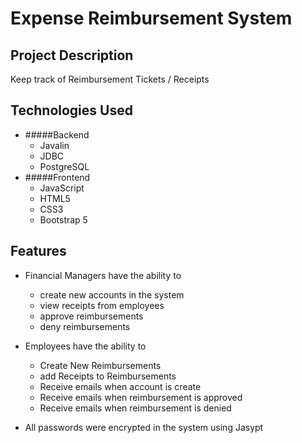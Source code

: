 # Expense Reimbursement System

## Project Description
Keep track of Reimbursement Tickets / Receipts

## Technologies Used
* #####Backend
  * Javalin
  * JDBC
  * PostgreSQL
* #####Frontend
  * JavaScript
  * HTML5
  * CSS3
  * Bootstrap 5

## Features

* Financial Managers have the ability to 
  * create new accounts in the system
  * view receipts from employees
  * approve reimbursements
  * deny reimbursements
 
* Employees have the ability to
  * Create New Reimbursements
  * add Receipts to Reimbursements
  * Receive emails when account is create
  * Receive emails when reimbursement is approved
  * Receive emails when reimbursement is denied

* All passwords were encrypted in the system using Jasypt

